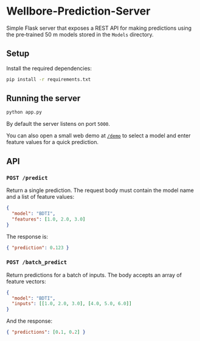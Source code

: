 # Wellbore-Prediction-Server

Simple Flask server that exposes a REST API for making predictions using the
pre‑trained 50&nbsp;m models stored in the `Models` directory.

## Setup

Install the required dependencies:

```bash
pip install -r requirements.txt
```

## Running the server

```bash
python app.py
```

By default the server listens on port `5000`.

You can also open a small web demo at [`/demo`](http://localhost:5000/demo) to
select a model and enter feature values for a quick prediction.

## API

### `POST /predict`

Return a single prediction. The request body must contain the model name and a
list of feature values:

```json
{
  "model": "BDTI",
  "features": [1.0, 2.0, 3.0]
}
```

The response is:

```json
{ "prediction": 0.123 }
```

### `POST /batch_predict`

Return predictions for a batch of inputs. The body accepts an array of feature
vectors:

```json
{
  "model": "BDTI",
  "inputs": [[1.0, 2.0, 3.0], [4.0, 5.0, 6.0]]
}
```

And the response:

```json
{ "predictions": [0.1, 0.2] }
```
